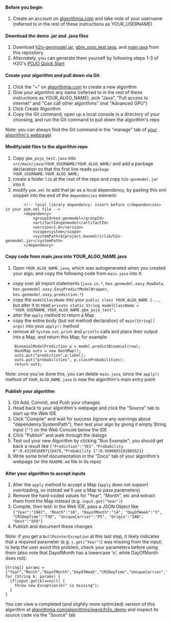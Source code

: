 #### Before you begin
1. Create an account on [algorithmia.com](https://algorithmia.com/) and take note of your username (referred to in the rest of these instructions as YOUR_USERNAME)

#### Download the demo .jar and .java files
1. Download [h2o-genmodel.jar](https://github.com/algorithmiaio/sample-apps/raw/master/algo-dev-demo/h2o//h2o-genmodel.jar), [gbm_pojo_test.java](https://github.com/algorithmiaio/sample-apps/raw/master/algo-dev-demo/h2o/gbm_pojo_test.java), and [main.java](https://github.com/algorithmiaio/sample-apps/raw/master/algo-dev-demo/h2o/main.java) from this repository
2. Alternately, you can generate them yourself by following steps 1-3 of H2O's [POJO Quick Start](https://h2o-release.s3.amazonaws.com/h2o/rel-turing/1/docs-website/h2o-docs/pojo-quick-start.html)

#### Create your algorithm and pull down via Git
1. Click the "+" on [algorithmia.com](https://algorithmia.com/) to create a new algorithm
2. Give your algorithm any name (referred to in the rest of these instructions as YOUR_ALGO_NAME), pick "Java", "Full access to internet" and "Can call other algorithms" (not "Advanced GPU")
3. Click Create Algorithm
4. Copy the Git command, open up a local console in a directory of your choosing, and run the Git command to pull down the algorithm's repo

Note: you can always find the Git command in the "manage" tab of [your algorithm's webpage](https://algorithmia.com/user#))

#### Modify/add files to the algorithm repo
1. Copy `gbm_pojo_test.java` into `src/main/java/YOUR_USERNAME/YOUR_ALGO_NAME/` and add a package declaration so that the first line reads `package YOUR_USERNAME.YOUR_ALGO_NAME;`
2. create a folder `lib` at the root of the repo and copy `h2o-genmodel.jar` into it
3. modify `pom.xml` to add that jar as a local dependency, by pasting this xml snippet into the end of the `dependencies` element:
```
        <!-- local library dependency: insert before </dependencies> in your pom.xml file -->
        <dependency>
            <groupId>hex.genmodel</groupId>
            <artifactId>genmodel</artifactId>
            <version>1.0</version>
            <scope>system</scope>
            <systemPath>${project.basedir}/lib/h2o-genmodel.jar</systemPath>
        </dependency>
```

#### Copy code from main.java into YOUR_ALGO_NAME.java
1. Open `YOUR_ALGO_NAME.java`, which was autogenerated when you created your algo; and copy the following code from `main.java` into it:
- copy over all import statements (`java.io.*`, `hex.genmodel.easy.RowData`, `hex.genmodel.easy.EasyPredictModelWrapper`, `hex.genmodel.easy.prediction.*`)
- copy the `modelClassName` into your `public class YOUR_ALGO_NAME {...`, but alter it to read `private static String modelClassName = "YOUR_USERNAME.YOUR_ALGO_NAME.gbm_pojo_test";`
- alter the `apply` method to return a Map
- copy the entire body (but not method declaration) of `main(String[] args)` into your `apply()` method
- remove all `System.out.print` and `println` calls and place their output into a Map, and return this Map; for example:
```
    BinomialModelPrediction p = model.predictBinomial(row);
    HashMap outs = new HashMap();
    outs.put("prediction",p.label);
    outs.put("probabilities", p.classProbabilities);
    return outs;
```
Note: once you've done this, you can delete `main.java`, since the `apply()` method of `YOUR_ALGO_NAME.java` is now the algorithm's main entry point

#### Publish your algorithm
1. Git Add, Commit, and Push your changes
2. Head back to your algorithm's webpage and click the "Source" tab to start up the Web IDE
3. Click "Compile" and wait for success (ignore any warnings about "dependency.SystemPath"), then test your algo by giving it empty String input (`""`) on the Web Console below the IDE
4. Click "Publish" and walk through the dialogs
5. Test out your new Algorithm by clicking "Run Example"; you should get back a result like `{"Prediction":"YES","Probability 0":0.4319916897116479,"Probability 1":0.5680083102883521}`
6. Write some brief documentation in the "Docs" tab of your algorithm's webpage (or the `README.md` file in its repo)

#### Alter your algorithm to accept inputs
1. Alter the `apply` method to accept a Map (`apply` does not support overloading, so instead we'll use a Map to pass parameters)
2. Remove the hard-coded values for "Year", "Month", etc and extract them from the Map instead (e.g. `input.get("Year")`)
3. Compile, then test: in the Web IDE, pass a JSON Object like `{"Year":"1987", "Month":"10", "DayofMonth":"14", "DayOfWeek":"3", "CRSDepTime":"730", "UniqueCarrier":"PS", "Origin":"SAN", "Dest":"SFO"}`
4. Publish and document these changes

Note: if you get a `NullPointerException` at this last step, it likely indicates that a required parameter (e.g. `s.get("Year")`) was missing from the input; to help the user avoid this problem, check your parameters before using them (also note that DayofMonth has a lowercase 'o', while DayOfMonth does not):
```
String[] params = {"Year","Month","DayofMonth","DayOfWeek","CRSDepTime","UniqueCarrier","Origin","Dest"};
for (String k: params) {
  if(input.get(k)==null) {
    throw new Exception(k+" is missing");
  }
}
```

You can view a completed (and slightly more optimized) version of this algorithm at [algorithmia.com/algorithms/jpeck/h2o_demo](https://algorithmia.com/algorithms/jpeck/h2o_demo) and inspect its source code via the "Source" tab
